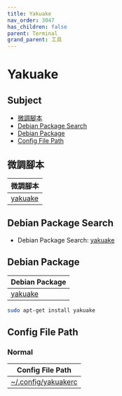 ```yaml
---
title: Yakuake
nav_order: 3047
has_children: false
parent: Terminal
grand_parent: 工具
---
```



# Yakuake


## Subject

* [微調腳本](#微調腳本)
* [Debian Package Search](#debian-package-search)
* [Debian Package](#debian-package)
* [Config File Path](#config-file-path)


## 微調腳本

| 微調腳本 |
| --- |
| [yakuake](https://github.com/samwhelp/debian-adjustment/tree/main/prototype/tool/yakuake) |


## Debian Package Search

* Debian Package Search: [yakuake](https://packages.debian.org/search?searchon=names&keywords=yakuake)


## Debian Package

| Debian Package |
| --- |
| [yakuake](https://packages.debian.org/stable/yakuake) |

``` sh
sudo apt-get install yakuake
```


## Config File Path


### Normal

| Config File Path |
| --- |
| [~/.config/yakuakerc](https://github.com/samwhelp/debian-adjustment/blob/main/prototype/tool/yakuake/asset/overlay/etc/skel/.config/yakuakerc) |
